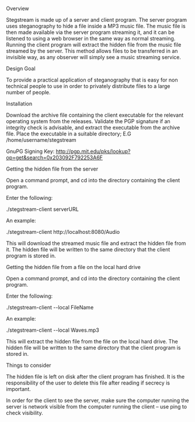 Overview

Stegstream is made up of a server and client program. The server program uses steganography to hide a file inside a MP3 music file. The music file is then made available via the server program streaming it, and it can be listened to using a web browser in the same way as normal streaming. Running the client program will extract the hidden file from the music file streamed by the server. This method allows files to be transferred in an invisible way, as any observer will simply see a music streaming service.

Design Goal

To provide a practical application of steganography that is easy for non technical people to use in order to privately distribute files to a large number of people.

Installation

Download the archive file containing the client executable for the relevant operating system from the releases. Validate the PGP signature if an integrity check is advisable, and extract the executable from the archive file. Place the executable in a suitable directory; E.G /home/username/stegstream

GnuPG Signing Key: http://pgp.mit.edu/pks/lookup?op=get&search=0x203092F792253A6F

Getting the hidden file from the server

Open a command prompt, and cd into the directory containing the client program.

Enter the following:

./stegstream-client serverURL

An example:

./stegstream-client http://localhost:8080/Audio

This will download the streamed music file and extract the hidden file from it. The hidden file will be written to the same directory that the client program is stored in.

Getting the hidden file from a file on the local hard drive

Open a command prompt, and cd into the directory containing the client program.

Enter the following:

./stegstream-client --local FileName

An example:

./stegstream-client --local Waves.mp3

This will extract the hidden file from the file on the local hard drive. The hidden file will be written to the same directory that the client program is stored in.

Things to consider

The hidden file is left on disk after the client program has finished. It is the responsibility of the user to delete this file after reading if secrecy is important.

In order for the client to see the server, make sure the computer running the server is network visible from the computer running the client – use ping to check visibility.
